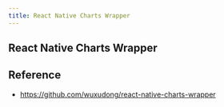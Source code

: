 ```yaml
---
title: React Native Charts Wrapper
---
```


## React Native Charts Wrapper


## Reference
- https://github.com/wuxudong/react-native-charts-wrapper
